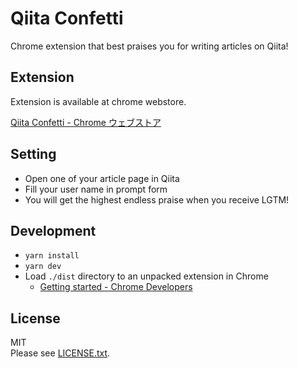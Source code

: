 # Qiita Confetti

Chrome extension that best praises you for writing articles on Qiita!

## Extension

Extension is available at chrome webstore.  

[Qiita Confetti - Chrome ウェブストア](https://chrome.google.com/webstore/detail/qiita-confetti/bfcplfkoiieodnphcjpgcdmpibcjeoge)

## Setting

- Open one of your article page in Qiita
- Fill your user name in prompt form
- You will get the highest endless praise when you receive LGTM!

## Development

- `yarn install`
- `yarn dev`
- Load `./dist` directory to an unpacked extension in Chrome
  - [Getting started - Chrome Developers](https://developer.chrome.com/docs/extensions/mv3/getstarted/#unpacked)

## License

MIT  
Please see [LICENSE.txt](/LICENSE.txt).
